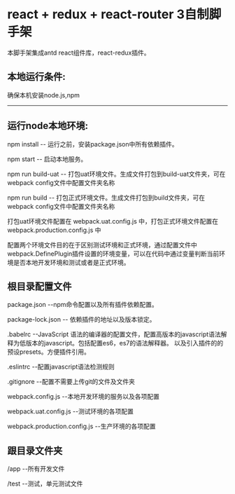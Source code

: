 # react + redux + react-router 3自制脚手架
  本脚手架集成antd react组件库，react-redux插件。

## 本地运行条件: 
   确保本机安装node.js,npm

------------------------------------------------------------------------------
## 运行node本地环境:
   npm install          -- 运行之前，安装package.json中所有依赖插件。
   
   npm start            -- 启动本地服务。
   
   npm run build-uat    -- 打包uat环境文件。生成文件打包到build-uat文件夹，可在webpack config文件中配置文件夹名称
   
   npm run build        -- 打包正式环境文件。生成文件打包到build文件夹，可在webpack config文件中配置文件夹名称

   打包uat环境文件配置在 webpack.uat.config.js 中，打包正式环境文件配置在 webpack.production.config.js 中
  
   配置两个环境文件目的在于区别测试环境和正式环境，通过配置文件中webpack.DefinePlugin插件设置的环境变量，可以在代码中通过变量判断当前环境是否本地开发环境和测试或者是正式环境。
   
## 根目录配置文件
   package.json --npm命令配置以及所有插件依赖配置。
   
   package-lock.json  -- 依赖插件的地址以及版本锁定。

   .babelrc  --JavaScript 语法的编译器的配置文件，配置高版本的javascript语法解释为低版本的javascript。包括配置es6，es7的语法解释器。 以及引入插件的的预设presets。方便插件引用。
   
   .eslintrc  --配置javascript语法检测规则
   
   .gitignore --配置不需要上传git的文件及文件夹
   
   webpack.config.js --本地开发环境的服务以及各项配置
   
   webpack.uat.config.js --测试环境的各项配置
   
   webpack.production.config.js --生产环境的各项配置
   
## 跟目录文件夹
    
   /app        --所有开发文件
   
   /test       --测试，单元测试文件
    
    


    
